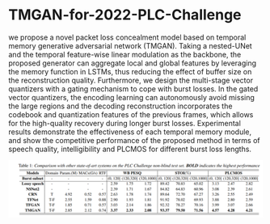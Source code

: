 # TMGAN-for-2022-PLC-Challenge

we propose a novel packet loss concealment model based on temporal memory generative adversarial network (TMGAN). Taking a nested-UNet and the temporal
feature-wise linear modulation as the backbone, the proposed generator can aggregate local and global features by leveraging the memory function in LSTMs, thus reducing the effect
of buffer size on the reconstruction quality. Furthermore, we design the multi-stage vector quantizers with a gating mechanism to cope with burst losses. In the gated vector quantizers,
the encoding learning can autonomously avoid missing the large regions and the decoding reconstruction incorporates the codebook and quantization features of the previous frames, which
allows for the high-quality recovery during longer burst losses. Experimental results demonstrate the effectiveness of each temporal memory module, and show the competitive performance
of the proposed method in terms of speech quality, intelligibility and PLCMOS for different burst loss lengths.

![](https://github.com/Guanyuansheng/TMGAN-for-2022-PLC-Challenge/blob/main/table1.png)
